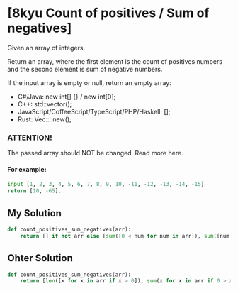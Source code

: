 # [8kyu Count of positives / Sum of negatives]

Given an array of integers.

Return an array, where the first element is the count of positives numbers and the second element is sum of negative numbers.

If the input array is empty or null, return an empty array:

* C#/Java: new int[] {} / new int[0];
* C++: std::vector<int>();
* JavaScript/CoffeeScript/TypeScript/PHP/Haskell: [];
* Rust: Vec::<i32>::new();

### ATTENTION!

The passed array should NOT be changed. Read more here.

#### For example:

```python
input [1, 2, 3, 4, 5, 6, 7, 8, 9, 10, -11, -12, -13, -14, -15]
return [10, -65].
```

## My Solution

```python
def count_positives_sum_negatives(arr):
    return [] if not arr else [sum([0 < num for num in arr]), sum([num for num in arr if 0 > num])]
```

## Ohter Solution

```python
def count_positives_sum_negatives(arr):
    return [len([x for x in arr if x > 0]), sum(x for x in arr if 0 > x)] if arr else []
```
